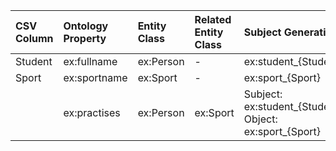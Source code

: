 | CSV Column | Ontology Property | Entity Class | Related Entity Class | Subject Generation | Join Condition |
| :--- | :--- | :--- | :--- | :--- | :--- |
| Student | ex:fullname | ex:Person | - | ex:student_{Student} | - |
| Sport | ex:sportname | ex:Sport | - | ex:sport_{Sport} | - |
| | ex:practises | ex:Person | ex:Sport | Subject: ex:student_{Student}<br>Object: ex:sport_{Sport} | Each row in the CSV defines a relationship. |
